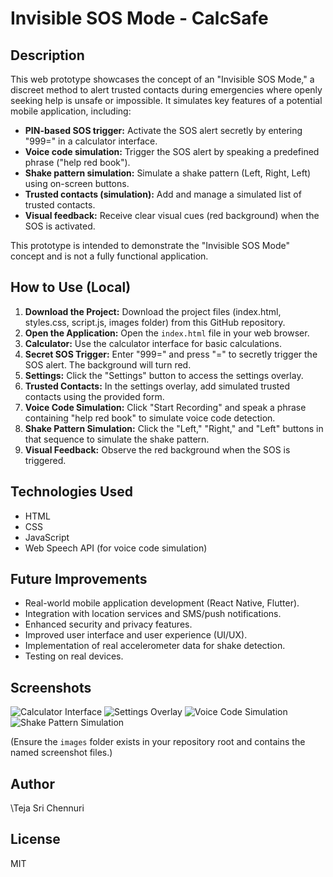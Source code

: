 # Invisible SOS Mode - CalcSafe

## Description

This web prototype showcases the concept of an "Invisible SOS Mode," a discreet method to alert trusted contacts during emergencies where openly seeking help is unsafe or impossible. It simulates key features of a potential mobile application, including:

* **PIN-based SOS trigger:** Activate the SOS alert secretly by entering "999=" in a calculator interface.
* **Voice code simulation:** Trigger the SOS alert by speaking a predefined phrase ("help red book").
* **Shake pattern simulation:** Simulate a shake pattern (Left, Right, Left) using on-screen buttons.
* **Trusted contacts (simulation):** Add and manage a simulated list of trusted contacts.
* **Visual feedback:** Receive clear visual cues (red background) when the SOS is activated.

This prototype is intended to demonstrate the "Invisible SOS Mode" concept and is not a fully functional application.

## How to Use (Local)

1.  **Download the Project:** Download the project files (index.html, styles.css, script.js, images folder) from this GitHub repository.
2.  **Open the Application:** Open the `index.html` file in your web browser.
3.  **Calculator:** Use the calculator interface for basic calculations.
4.  **Secret SOS Trigger:** Enter "999=" and press "=" to secretly trigger the SOS alert. The background will turn red.
5.  **Settings:** Click the "Settings" button to access the settings overlay.
6.  **Trusted Contacts:** In the settings overlay, add simulated trusted contacts using the provided form.
7.  **Voice Code Simulation:** Click "Start Recording" and speak a phrase containing "help red book" to simulate voice code detection.
8.  **Shake Pattern Simulation:** Click the "Left," "Right," and "Left" buttons in that sequence to simulate the shake pattern.
9.  **Visual Feedback:** Observe the red background when the SOS is triggered.

## Technologies Used

* HTML
* CSS
* JavaScript
* Web Speech API (for voice code simulation)

## Future Improvements

* Real-world mobile application development (React Native, Flutter).
* Integration with location services and SMS/push notifications.
* Enhanced security and privacy features.
* Improved user interface and user experience (UI/UX).
* Implementation of real accelerometer data for shake detection.
* Testing on real devices.

## Screenshots

![Calculator Interface](images/calculator.png)
![Settings Overlay](images/settings.png)
![Voice Code Simulation](images/voice.png)
![Shake Pattern Simulation](images/shake.png)

(Ensure the `images` folder exists in your repository root and contains the named screenshot files.)

## Author

\Teja Sri Chennuri

## License

MIT
